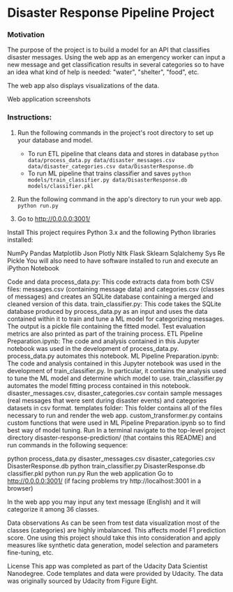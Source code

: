 # Disaster Response Pipeline Project

### Motivation
The purpose of the project is to build a model for an API that classifies disaster messages. Using the web app as an emergency worker can input a new message and get classification results in several categories so to have an idea what kind of help is needed: "water", "shelter", "food", etc.

The web app also displays visualizations of the data.

Web application screenshots


### Instructions:
1. Run the following commands in the project's root directory to set up your database and model.

    - To run ETL pipeline that cleans data and stores in database
        `python data/process_data.py data/disaster_messages.csv data/disaster_categories.csv data/DisasterResponse.db`
    - To run ML pipeline that trains classifier and saves
        `python models/train_classifier.py data/DisasterResponse.db models/classifier.pkl`

2. Run the following command in the app's directory to run your web app.
    `python run.py`

3. Go to http://0.0.0.0:3001/


Install
This project requires Python 3.x and the following Python libraries installed:

NumPy
Pandas
Matplotlib
Json
Plotly
Nltk
Flask
Sklearn
Sqlalchemy
Sys
Re
Pickle
You will also need to have software installed to run and execute an iPython Notebook

Code and data
process_data.py: This code extracts data from both CSV files: messages.csv (containing message data) and categories.csv (classes of messages) and creates an SQLite database containing a merged and cleaned version of this data.
train_classifier.py: This code takes the SQLite database produced by process_data.py as an input and uses the data contained within it to train and tune a ML model for categorizing messages. The output is a pickle file containing the fitted model. Test evaluation metrics are also printed as part of the training process.
ETL Pipeline Preparation.ipynb: The code and analysis contained in this Jupyter notebook was used in the development of process_data.py. process_data.py automates this notebook.
ML Pipeline Preparation.ipynb: The code and analysis contained in this Jupyter notebook was used in the development of train_classifier.py. In particular, it contains the analysis used to tune the ML model and determine which model to use. train_classifier.py automates the model fitting process contained in this notebook.
disaster_messages.csv, disaster_categories.csv contain sample messages (real messages that were sent during disaster events) and categories datasets in csv format.
templates folder: This folder contains all of the files necessary to run and render the web app.
custom_transformer.py contains custom functions that were used in ML Pipeline Preparation.ipynb so to find best way of model tuning.
Run
In a terminal navigate to the top-level project directory disaster-response-prediction/ (that contains this README) and run commands in the following sequence:

python process_data.py disaster_messages.csv disaster_categories.csv DisasterResponse.db
python train_classifier.py DisasterResponse.db classifier.pkl
python run.py
Run the web application Go to http://0.0.0.0:3001/ (if facing problems try http://localhost:3001 in a browser)

In the web app you may input any text message (English) and it will categorize it among 36 classes.

Data observations
As can be seen from test data visualization most of the classes (categories) are highly imbalanced. This affects model F1 prediction score. One using this project should take this into consideration and apply measures like synthetic data generation, model selection and parameters fine-tuning, etc.

License
This app was completed as part of the Udacity Data Scientist Nanodegree. Code templates and data were provided by Udacity. The data was originally sourced by Udacity from Figure Eight.
